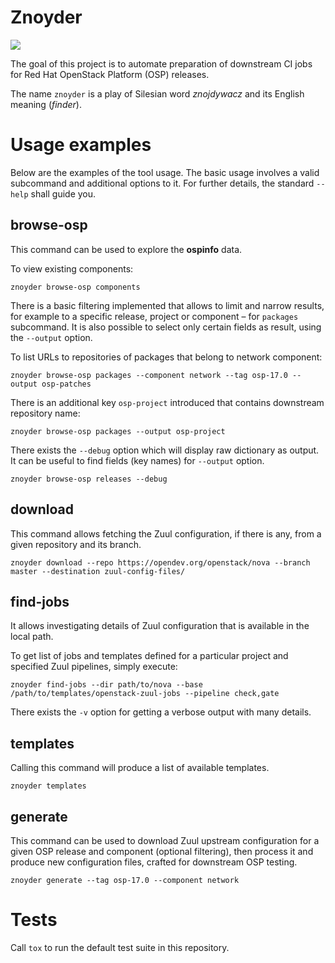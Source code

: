 # Znoyder

![](https://github.com/RedHatCRE/znoyder/workflows/tests/badge.svg)

The goal of this project is to automate preparation of downstream CI jobs
for Red Hat OpenStack Platform (OSP) releases.

The name `znoyder` is a play of Silesian word *znojdywacz* and its English
meaning (*finder*).


# Usage examples

Below are the examples of the tool usage.
The basic usage involves a valid subcommand and additional options to it.
For further details, the standard `--help` shall guide you.


## browse-osp

This command can be used to explore the **ospinfo** data.

To view existing components:
```
znoyder browse-osp components
```

There is a basic filtering implemented that allows to limit and narrow results,
for example to a specific release, project or component – for `packages` subcommand.
It is also possible to select only certain fields as result, using the `--output` option.

To list URLs to repositories of packages that belong to network component:

```
znoyder browse-osp packages --component network --tag osp-17.0 --output osp-patches
```

There is an additional key `osp-project` introduced that contains downstream repository name:

```
znoyder browse-osp packages --output osp-project
```

There exists the `--debug` option which will display raw dictionary as output.
It can be useful to find fields (key names) for `--output` option.

```
znoyder browse-osp releases --debug
```


## download

This command allows fetching the Zuul configuration, if there is any,
from a given repository and its branch.

```
znoyder download --repo https://opendev.org/openstack/nova --branch master --destination zuul-config-files/
```


## find-jobs

It allows investigating details of Zuul configuration that is available
in the local path.

To get list of jobs and templates defined for a particular project
and specified Zuul pipelines, simply execute:

```
znoyder find-jobs --dir path/to/nova --base /path/to/templates/openstack-zuul-jobs --pipeline check,gate
```

There exists the `-v` option for getting a verbose output with many details.


## templates

Calling this command will produce a list of available templates.

```
znoyder templates
```


## generate

This command can be used to download Zuul upstream configuration for a given
OSP release and component (optional filtering), then process it and produce
new configuration files, crafted for downstream OSP testing.

```
znoyder generate --tag osp-17.0 --component network
```


# Tests

Call `tox` to run the default test suite in this repository.
